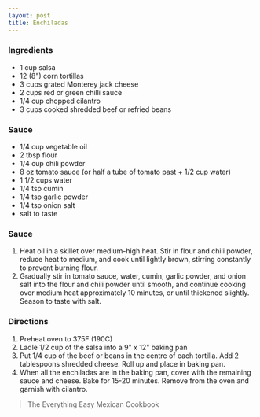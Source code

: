 ```yaml
---
layout: post
title: Enchiladas
---
```

### Ingredients
- 1 cup salsa
- 12 (8") corn tortillas
- 3 cups grated Monterey jack cheese
- 2 cups red or green chilli sauce
- 1/4 cup chopped cilantro
- 3 cups cooked shredded beef or refried beans
### Sauce
- 1/4 cup vegetable oil
- 2 tbsp flour
- 1/4 cup chili powder
- 8 oz tomato sauce (or half a tube of tomato past + 1/2 cup water)
- 1 1/2 cups water
- 1/4 tsp cumin
- 1/4 tsp garlic powder
- 1/4 tsp onion salt
- salt to taste

### Sauce
1. Heat oil in a skillet over medium-high heat. Stir in flour and chili powder, reduce heat to medium, and cook until lightly brown, stirring constantly to prevent burning flour. 
2. Gradually stir in tomato sauce, water, cumin, garlic powder, and onion salt into the flour and chili powder until smooth, and continue cooking over medium heat approximately 10 minutes, or until thickened slightly. Season to taste with salt.
### Directions
1. Preheat oven to 375F (190C)
2. Ladle 1/2 cup of the salsa into a 9" x 12" baking pan
3. Put 1/4 cup of the beef or beans in the centre of each tortilla. Add 2 tablespoons shredded cheese. Roll up and place in baking pan.
4. When all the enchiladas are in the baking pan, cover with the remaining sauce and cheese. Bake for 15-20 minutes. Remove from the oven and garnish with cilantro.

> The Everything Easy Mexican Cookbook